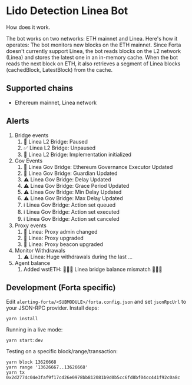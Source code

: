 # Lido Detection Linea Bot

How does it work.

The bot works on two networks: ETH mainnet and Linea.
Here's how it operates: The bot monitors new blocks on the ETH mainnet.
Since Forta doesn't currently support Linea, the bot reads blocks on the L2 network (Linea) and stores the latest one
in an in-memory cache.
When the bot reads the next block on ETH, it also retrieves a segment of Linea blocks (cachedBlock, LatestBlock) from
the cache.

## Supported chains

- Ethereum mainnet, Linea network

## Alerts

1. Bridge events
   1. 🚨 Linea L2 Bridge: Paused
   2. ✅ Linea L2 Bridge: Unpaused
   3. 🚨 Linea L2 Bridge: Implementation initialized
2. Gov Events
   1. 🚨 Linea Gov Bridge: Ethereum Governance Executor Updated
   2. 🚨 Linea Gov Bridge: Guardian Updated
   3. ⚠️ Linea Gov Bridge: Delay Updated
   4. ⚠️ Linea Gov Bridge: Grace Period Updated
   5. ⚠️ Linea Gov Bridge: Min Delay Updated
   6. ⚠️ Linea Gov Bridge: Max Delay Updated
   7. ℹ Linea Gov Bridge: Action set queued
   8. ℹ Linea Gov Bridge: Action set executed
   9. ℹ Linea Gov Bridge: Action set canceled
3. Proxy events
   1. 🚨 Linea: Proxy admin changed
   2. 🚨 Linea: Proxy upgraded
   3. 🚨 Linea: Proxy beacon upgraded
4. Monitor Withdrawals
   1. ⚠️ Linea: Huge withdrawals during the last ...
5. Agent balance
   1. Added wstETH: 🚨🚨🚨 Linea bridge balance mismatch 🚨🚨🚨

## Development (Forta specific)

Edit `alerting-forta/<SUBMODULE>/forta.config.json` and set `jsonRpcUrl` to your JSON-RPC provider. Install deps:

```
yarn install
```

Running in a live mode:

```
yarn start:dev
```

Testing on a specific block/range/transaction:

```
yarn block 13626668
yarn range '13626667..13626668'
yarn tx 0x2d2774c04e3faf9f17cd26e0978bb812081b9d0b5cc6fd8bf04cc441f92c0a8c
```
